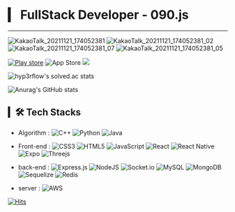 # ▎ FullStack Developer - 090.js       
* * *       

![KakaoTalk_20211121_174052381](https://user-images.githubusercontent.com/49832278/143249782-a82d05de-8277-46ab-98be-1ef68ec29ff9.jpg)  ![KakaoTalk_20211121_174052381_02](https://user-images.githubusercontent.com/49832278/143252834-97679064-7ed2-40d3-af65-4e6eec416e0f.jpg) ![KakaoTalk_20211121_174052381_07](https://user-images.githubusercontent.com/49832278/143252855-88ed7080-0c2c-47ae-8f01-116b79ce943f.jpg) ![KakaoTalk_20211121_174052381_05](https://user-images.githubusercontent.com/49832278/143252997-2f339f83-a40c-4440-ac86-3938aa052e0a.jpg)


[![Play store](https://img.shields.io/badge/Google_Play-414141?style=for-the-badge&logo=google-play&logoColor=white&link=https://play.google.com/store/apps/details?id=com.x090.preppy)](https://play.google.com/store/apps/details?id=com.x090.preppy)  ![App Store](https://img.shields.io/badge/App_Store-0D96F6?style=for-the-badge&logo=app-store&logoColor=white) <img src="https://img.shields.io/badge/preppy-web-ff0000?style=flat-square&logo=[appveyor]&logoColor=white?link=http://15.165.129.122:3000//left&link=http://15.165.129.122:3000//right"/>

![hyp3rflow's solved.ac stats](https://github-readme-solvedac.hyp3rflow.vercel.app/api/?handle=rnjsrnrdnjs) 

![Anurag's GitHub stats](https://github-readme-stats.vercel.app/api?username=rnjsrnrdnjs&theme=radical) 

 ## ▎🛠 Tech Stacks
- Algorithm : ![C++](https://img.shields.io/badge/c++-%2300599C.svg?style=for-the-badge&logo=c%2B%2B&logoColor=white) ![Python](https://img.shields.io/badge/python-3670A0?style=for-the-badge&logo=python&logoColor=ffdd54) ![Java](https://img.shields.io/badge/java-%23ED8B00.svg?style=for-the-badge&logo=java&logoColor=white)
- Front-end : ![CSS3](https://img.shields.io/badge/css3-%231572B6.svg?style=for-the-badge&logo=css3&logoColor=white) ![HTML5](https://img.shields.io/badge/html5-%23E34F26.svg?style=for-the-badge&logo=html5&logoColor=white) ![JavaScript](https://img.shields.io/badge/javascript-%23323330.svg?style=for-the-badge&logo=javascript&logoColor=%23F7DF1E) ![React](https://img.shields.io/badge/react-%2320232a.svg?style=for-the-badge&logo=react&logoColor=%2361DAFB) ![React Native](https://img.shields.io/badge/react_native-%2320232a.svg?style=for-the-badge&logo=react&logoColor=%2361DAFB) 
![Expo](https://img.shields.io/badge/expo-1C1E24?style=for-the-badge&logo=expo&logoColor=#D04A37) ![Threejs](https://img.shields.io/badge/threejs-black?style=for-the-badge&logo=three.js&logoColor=white)
- back-end : ![Express.js](https://img.shields.io/badge/express.js-%23404d59.svg?style=for-the-badge&logo=express&logoColor=%2361DAFB) ![NodeJS](https://img.shields.io/badge/node.js-6DA55F?style=for-the-badge&logo=node.js&logoColor=white)  ![Socket.io](https://img.shields.io/badge/Socket.io-black?style=for-the-badge&logo=socket.io&badgeColor=010101) ![MySQL](https://img.shields.io/badge/mysql-%2300f.svg?style=for-the-badge&logo=mysql&logoColor=white) ![MongoDB](https://img.shields.io/badge/MongoDB-%234ea94b.svg?style=for-the-badge&logo=mongodb&logoColor=white) ![Sequelize](https://img.shields.io/badge/Sequelize-52B0E7?style=for-the-badge&logo=Sequelize&logoColor=white) ![Redis](https://img.shields.io/badge/redis-%23DD0031.svg?style=for-the-badge&logo=redis&logoColor=white)

-  server : ![AWS](https://img.shields.io/badge/AWS-%23FF9900.svg?style=for-the-badge&logo=amazon-aws&logoColor=white)

[![Hits](https://hits.seeyoufarm.com/api/count/incr/badge.svg?url=https%3A%2F%2Fgithub.com%2Frnjsrnrdnjs%2Fhit-counter&count_bg=%2379C83D&title_bg=%23555555&icon=&icon_color=%23E7E7E7&title=hits&edge_flat=false)](https://hits.seeyoufarm.com)
